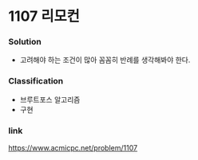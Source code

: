 # 1107 리모컨

### Solution
* 고려해야 하는 조건이 많아 꼼꼼히 반례를 생각해봐야 한다.

### Classification
* 브루트포스 알고리즘
* 구현

### link
https://www.acmicpc.net/problem/1107